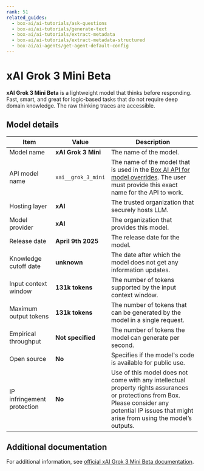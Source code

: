```yaml
---
rank: 51
related_guides:
  - box-ai/ai-tutorials/ask-questions
  - box-ai/ai-tutorials/generate-text
  - box-ai/ai-tutorials/extract-metadata
  - box-ai/ai-tutorials/extract-metadata-structured
  - box-ai/ai-agents/get-agent-default-config
---
```


# xAI Grok 3 Mini Beta

**xAI Grok 3 Mini Beta** is a lightweight model that thinks before responding. Fast, smart, and great for logic-based tasks that do not require deep domain knowledge. The raw thinking traces are accessible.

## Model details

| Item  | Value | Description |
|-----------|----------|----------|
|Model name|**xAI Grok 3 Mini**| The name of the model. | 
|API model name|`xai__grok_3_mini`| The name of the model that is used in the [Box AI API for model overrides][overrides]. The user must provide this exact name for the API to work. |
|Hosting layer| **xAI** | The trusted organization that securely hosts LLM. |
|Model provider|**xAI**| The organization that provides this model. |
|Release date|**April 9th 2025** | The release date for the model.|
|Knowledge cutoff date| **unknown**| The date after which the model does not get any information updates. |
|Input context window |**131k tokens**| The number of tokens supported by the input context window.| 
|Maximum output tokens |**131k tokens** |The number of tokens that can be generated by the model in a single request.| 
|Empirical throughput| **Not specified** | The number of tokens the model can generate per second.|
|Open source | **No** | Specifies if the model's code is available for public use.|
| IP infringement protection | **No** | Use of this model does not come with any intellectual property rights assurances or protections from Box. Please consider any potential IP issues that might arise from using the model’s outputs. |

## Additional documentation

For additional information, see [official xAI Grok 3 Mini Beta documentation][xai-grok-models].

[xai-grok-models]: https://docs.x.ai/docs/models
[overrides]: g://box-ai/ai-agents/ai-agent-overrides